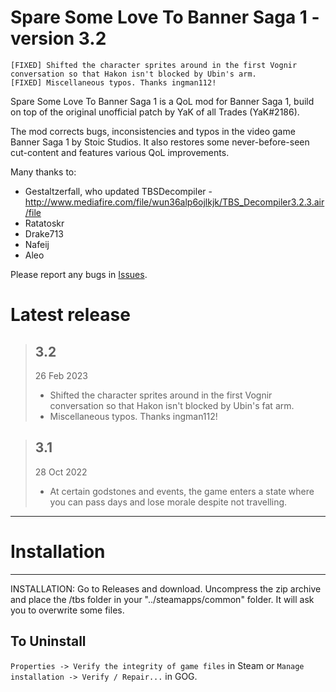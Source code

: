 # Spare Some Love To Banner Saga 1 - version 3.2

    [FIXED] Shifted the character sprites around in the first Vognir conversation so that Hakon isn't blocked by Ubin's arm.
    [FIXED] Miscellaneous typos. Thanks ingman112!

Spare Some Love To Banner Saga 1 is a QoL mod for Banner Saga 1, build on top of the original unofficial patch by YaK of all Trades (YaK#2186).

The mod corrects bugs, inconsistencies and typos in the video game Banner Saga 1 by Stoic Studios. It also restores some never-before-seen cut-content and features various QoL improvements.

Many thanks to:
 - Gestaltzerfall, who updated TBSDecompiler - http://www.mediafire.com/file/wun36alp6ojlkjk/TBS_Decompiler3.2.3.air/file
 - Ratatoskr
 - Drake713
 - Nafeij
 - Aleo

Please report any bugs in [Issues](issues).

# Latest release

> ## 3.2
> 26 Feb 2023
> - Shifted the character sprites around in the first Vognir conversation so that Hakon isn't blocked by Ubin's fat arm.
> - Miscellaneous typos. Thanks ingman112!

> ## 3.1
> 28 Oct 2022
> - At certain godstones and events, the game enters a state where you can pass days and lose morale despite not travelling.

---

# Installation

------------------------------------------------------------------
INSTALLATION:
    Go to Releases and download. Uncompress the zip archive and place the /tbs folder in your "../steamapps/common" folder. It will ask you to overwrite some files.

## To Uninstall

`Properties -> Verify the integrity of game files` in Steam or `Manage installation -> Verify / Repair...` in GOG.
